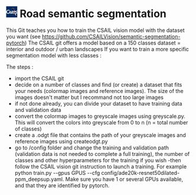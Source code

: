 # <img src="assets/CARRSQ_LOGO.jfif" width=30> Road semantic segmentation
This Git teaches you how to train the CSAIL vision model with the dataset you want (see https://github.com/CSAILVision/semantic-segmentation-pytorch)
The CSAIL git offers a model based on a 150 classes dataset = interior and outdoor / urban landscapes
If you want to train a more specific segmentation model with less classes :

The steps :
- import the CSAIL git
- decide on a number of classes and find (or create) a dataset that  fits your needs (colormap images and reference images). The size of the images doesn't matter but I recommand not too large images
- if not done already, you can divide your dataset to have training data and validation data
- convert the colormap images to greyscale images using greyscale.py. This will convert the colors into greyscale from 0 to n (n = total number of classes)
- create a .odgt file that contains the path of your greyscale images and reference images using createodgt.py
- go to /config folder and change the training and validation path (validation data is not needed to complete a full training), the number of classes and other hyperparameters for the training if you wish
-then follow the CSAIL vision git instruction to launch a training. For example python train.py --gpus GPUS --cfg config/ade20k-resnet50dilated-ppm_deepsup.yaml. Make sure you have 1 or several GPUs available, and that they are identified by pytorch.
